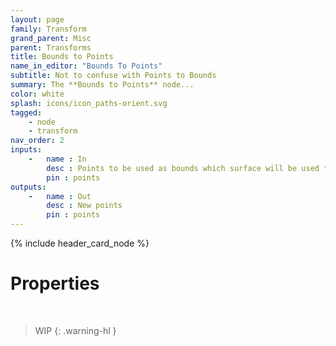 ```yaml
---
layout: page
family: Transform
grand_parent: Misc
parent: Transforms
title: Bounds to Points
name_in_editor: "Bounds To Points"
subtitle: Not to confuse with Points to Bounds
summary: The **Bounds to Points** node...
color: white
splash: icons/icon_paths-orient.svg
tagged: 
    - node
    - transform
nav_order: 2
inputs:
    -   name : In
        desc : Points to be used as bounds which surface will be used to generate new points
        pin : points
outputs:
    -   name : Out
        desc : New points
        pin : points
---
```


{% include header_card_node %}

# Properties
<br>

> WIP
{: .warning-hl }
